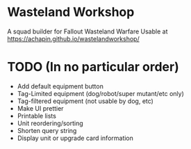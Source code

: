 # Wasteland Workshop
A squad builder for Fallout Wasteland Warfare
Usable at https://achapin.github.io/wastelandworkshop/

# TODO (In no particular order)
* Add default equipment button
* Tag-Limited equipment (dog/robot/super mutant/etc only)
* Tag-filtered equipment (not usable by dog, etc)
* Make UI prettier
* Printable lists
* Unit reordering/sorting
* Shorten query string
* Display unit or upgrade card information